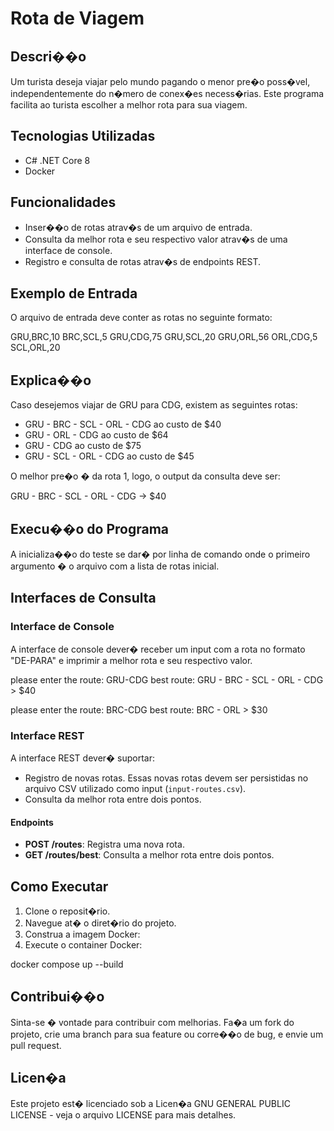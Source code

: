 # Rota de Viagem

## Descri��o
Um turista deseja viajar pelo mundo pagando o menor pre�o poss�vel, independentemente do n�mero de conex�es necess�rias. Este programa facilita ao turista escolher a melhor rota para sua viagem.

## Tecnologias Utilizadas
- C# .NET Core 8
- Docker

## Funcionalidades
- Inser��o de rotas atrav�s de um arquivo de entrada.
- Consulta da melhor rota e seu respectivo valor atrav�s de uma interface de console.
- Registro e consulta de rotas atrav�s de endpoints REST.

## Exemplo de Entrada
O arquivo de entrada deve conter as rotas no seguinte formato:

GRU,BRC,10 BRC,SCL,5 GRU,CDG,75 GRU,SCL,20 GRU,ORL,56 ORL,CDG,5 SCL,ORL,20


## Explica��o
Caso desejemos viajar de GRU para CDG, existem as seguintes rotas:
- GRU - BRC - SCL - ORL - CDG ao custo de $40
- GRU - ORL - CDG ao custo de $64
- GRU - CDG ao custo de $75
- GRU - SCL - ORL - CDG ao custo de $45

O melhor pre�o � da rota 1, logo, o output da consulta deve ser:

GRU - BRC - SCL - ORL - CDG -> $40


## Execu��o do Programa
A inicializa��o do teste se dar� por linha de comando onde o primeiro argumento � o arquivo com a lista de rotas inicial.


## Interfaces de Consulta

### Interface de Console
A interface de console dever� receber um input com a rota no formato "DE-PARA" e imprimir a melhor rota e seu respectivo valor.

please enter the route: GRU-CDG best route: GRU - BRC - SCL - ORL - CDG > $40

please enter the route: BRC-CDG best route: BRC - ORL > $30


### Interface REST
A interface REST dever� suportar:
- Registro de novas rotas. Essas novas rotas devem ser persistidas no arquivo CSV utilizado como input (`input-routes.csv`).
- Consulta da melhor rota entre dois pontos.

#### Endpoints
- **POST /routes**: Registra uma nova rota.
- **GET /routes/best**: Consulta a melhor rota entre dois pontos.

## Como Executar
1. Clone o reposit�rio.
2. Navegue at� o diret�rio do projeto.
3. Construa a imagem Docker:
4. Execute o container Docker:

docker compose up --build

## Contribui��o
Sinta-se � vontade para contribuir com melhorias. Fa�a um fork do projeto, crie uma branch para sua feature ou corre��o de bug, e envie um pull request.

## Licen�a
Este projeto est� licenciado sob a Licen�a GNU GENERAL PUBLIC LICENSE - veja o arquivo LICENSE para mais detalhes.

